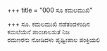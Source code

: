 +++
title = "000 ಸೂ ಕಮಲಮುಖಿ"

+++
ಸೂ. ಕಮಲಮುಖಿ ನಡೆತಂದಳಂದಿನ  
ಕಮಲೆಯೆನೆ ಪಾಂಚಾಲಸುತೆ ನಿಜ  
ರಮಣರನು ನೋಡಿದಳು ಪೃಥ್ವೀಪಾಲ ಪಂಕ್ತಿಯಲಿ